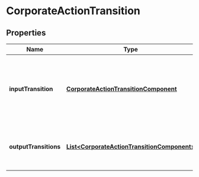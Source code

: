 
# CorporateActionTransition

## Properties
Name | Type | Description | Notes
------------ | ------------- | ------------- | -------------
**inputTransition** | [**CorporateActionTransitionComponent**](CorporateActionTransitionComponent.md) | Indicating the basis of the corporate action - which security and how many units |  [optional]
**outputTransitions** | [**List&lt;CorporateActionTransitionComponent&gt;**](CorporateActionTransitionComponent.md) | What will be generated relative to the input transition |  [optional]



